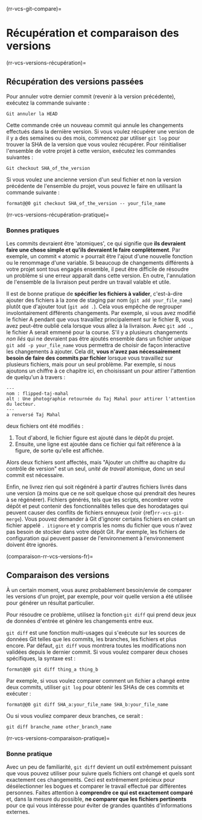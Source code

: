 (rr-vcs-git-compare)=
# Récupération et comparaison des versions

(rr-vcs-versions-récupération)=
## Récupération des versions passées

Pour annuler votre dernier commit (revenir à la version précédente), exécutez la commande suivante :
```
Git annuler la HEAD
```

Cette commande crée un nouveau commit qui annule les changements effectués dans la dernière version. Si vous voulez récupérer une version de il y a des semaines ou des mois, commencez par utiliser `git log` pour trouver la SHA de la version que vous voulez récupérer. Pour réinitialiser l'ensemble de votre projet à cette version, exécutez les commandes suivantes :

```
Git checkout SHA_of_the_version
```

Si vous voulez une ancienne version d'un seul fichier et non la version précédente de l'ensemble du projet, vous pouvez le faire en utilisant la commande suivante :

 ```
 format@@0 git checkout SHA_of_the_version -- your_file_name
 ```

(rr-vcs-versions-récupération-pratique)=
### Bonnes pratiques

Les commits devraient être 'atomiques', ce qui signifie que **ils devraient faire une chose simple et qu'ils devraient le faire complètement**. Par exemple, un commit « atomic » pourrait être l'ajout d'une nouvelle fonction ou le renommage d'une variable. Si beaucoup de changements différents à votre projet sont tous engagés ensemble, il peut être difficile de résoudre un problème si une erreur apparaît dans cette version. En outre, l'annulation de l'ensemble de la livraison peut perdre un travail valable et utile.

Il est de bonne pratique de **spécifier les fichiers à valider**, c'est-à-dire ajouter des fichiers à la zone de staging par nom (`git add your_file_name`) plutôt que d'ajouter tout (`git add .`). Cela vous empêche de regrouper involontairement différents changements. Par exemple, si vous avez modifié le fichier A pendant que vous travaillez principalement sur le fichier B, vous avez peut-être oublié cela lorsque vous allez à la livraison. Avec `git add .`, le fichier A serait emmené pour la course. S'il y a plusieurs changements *non liés* qui ne devraient pas être ajoutés ensemble dans un fichier *unique* `git add -p your_file_name` vous permettra de choisir de façon interactive les changements à ajouter. Cela dit, **vous n'avez pas nécessairement besoin de faire des commits par fichier** lorsque vous travaillez sur plusieurs fichiers, mais pour un seul problème. Par exemple, si nous ajoutons un chiffre à ce chapitre ici, en choisissant un pour attirer l'attention de quelqu'un à travers :

```{figure} ../../figures/flipped-taj-mahal.png
---
nom : flipped-taj-mahal
alt : Une photographie retournée du Taj Mahal pour attirer l'attention du lecteur.
---
a renversé Taj Mahal
```

deux fichiers ont été modifiés :

1. Tout d'abord, le fichier figure est ajouté dans le dépôt du projet.
2. Ensuite, une ligne est ajoutée dans ce fichier qui fait référence à la figure, de sorte qu'elle est affichée.

Alors deux fichiers sont affectés, mais "Ajouter un chiffre au chapitre du contrôle de version" est un seul, *unité de travail* atomique, donc un seul commit est nécessaire.

Enfin, ne livrez rien qui soit régénéré à partir d'autres fichiers livrés dans une version (à moins que ce ne soit quelque chose qui prendrait des heures à se régénérer). Fichiers générés, tels que les scripts, encombrer votre dépôt et peut contenir des fonctionnalités telles que des horodatages qui peuvent causer des conflits de fichiers ennuyeux (voir {ref}`rr-vcs-git-merge`). Vous pouvez demander à Git d'ignorer certains fichiers en créant un fichier appelé `. itignore` et y compris les noms du fichier que vous n'avez pas besoin de stocker dans votre dépôt Git. Par exemple, les fichiers de configuration qui peuvent passer de l'environnement à l'environnement doivent être ignorés.

(comparaison-rr-vcs-versions-fr)=
## Comparaison des versions

À un certain moment, vous aurez probablement besoin/envie de comparer les versions d'un projet, par exemple, pour voir quelle version a été utilisée pour générer un résultat particulier.

Pour résoudre ce problème, utilisez la fonction `git diff` qui prend deux jeux de données d'entrée et génère les changements entre eux.

`git diff` est une fonction multi-usages qui s'exécute sur les sources de données Git telles que les commits, les branches, les fichiers et plus encore. Par défaut, `git diff` vous montrera toutes les modifications non validées depuis le dernier commit. Si vous voulez comparer deux choses spécifiques, la syntaxe est :

```
format@@0 git diff thing_a thing_b
```

Par exemple, si vous voulez comparer comment un fichier a changé entre deux commits, utiliser `git log` pour obtenir les SHAs de ces commits et exécuter :

```
format@@0 git diff SHA_a:your_file_name SHA_b:your_file_name
```

Ou si vous vouliez comparer deux branches, ce serait :

```
git diff branche_name other_branch_name
```

(rr-vcs-versions-comparaison-pratique)=
### Bonne pratique

Avec un peu de familiarité, `git diff` devient un outil extrêmement puissant que vous pouvez utiliser pour suivre quels fichiers ont changé et quels sont exactement ces changements. Ceci est extrêmement précieux pour désélectionner les bogues et comparer le travail effectué par différentes personnes. Faites attention à **comprendre ce qui est exactement comparé** et, dans la mesure du possible, **ne comparer que les fichiers pertinents** pour ce qui vous intéresse pour éviter de grandes quantités d'informations externes.
